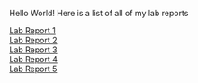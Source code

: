 Hello World! Here is a list of all of my lab reports 

[Lab Report 1](https://rjvillareal1107.github.io/cse15l-lab-reports/LabReport1) <br>
[Lab Report 2](https://rjvillareal1107.github.io/cse15l-lab-reports/LabReport2) <br> 
[Lab Report 3](https://rjvillareal1107.github.io/cse15l-lab-reports/LabReport3)<br> 
[Lab Report 4](https://rjvillareal1107.github.io/cse15l-lab-reports/LabReport4)<br> 
[Lab Report 5](https://github.com/rjvillareal1107/cse15l-lab-reports/blob/08546f8d34765af606550161ac06c0e8eb21ee14/LabReport5.md) <br> 

